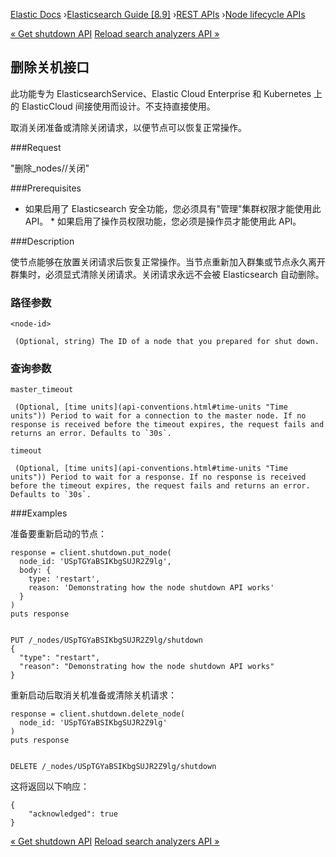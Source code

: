 

[Elastic Docs](/guide/) ›[Elasticsearch Guide [8.9]](index.md) ›[REST
APIs](rest-apis.md) ›[Node lifecycle APIs](node-lifecycle-api.md)

[« Get shutdown API](get-shutdown.md) [Reload search analyzers API
»](indices-reload-analyzers.md)

## 删除关机接口

此功能专为 ElasticsearchService、Elastic Cloud Enterprise 和 Kubernetes 上的 ElasticCloud 间接使用而设计。不支持直接使用。

取消关闭准备或清除关闭请求，以便节点可以恢复正常操作。

###Request

"删除_nodes/<node-id>/关闭"

###Prerequisites

* 如果启用了 Elasticsearch 安全功能，您必须具有"管理"集群权限才能使用此 API。  * 如果启用了操作员权限功能，您必须是操作员才能使用此 API。

###Description

使节点能够在放置关闭请求后恢复正常操作。当节点重新加入群集或节点永久离开群集时，必须显式清除关闭请求。关闭请求永远不会被 Elasticsearch 自动删除。

### 路径参数

`<node-id>`

     (Optional, string) The ID of a node that you prepared for shut down. 

### 查询参数

`master_timeout`

     (Optional, [time units](api-conventions.html#time-units "Time units")) Period to wait for a connection to the master node. If no response is received before the timeout expires, the request fails and returns an error. Defaults to `30s`. 
`timeout`

     (Optional, [time units](api-conventions.html#time-units "Time units")) Period to wait for a response. If no response is received before the timeout expires, the request fails and returns an error. Defaults to `30s`. 

###Examples

准备要重新启动的节点：

    
    
    response = client.shutdown.put_node(
      node_id: 'USpTGYaBSIKbgSUJR2Z9lg',
      body: {
        type: 'restart',
        reason: 'Demonstrating how the node shutdown API works'
      }
    )
    puts response
    
    
    PUT /_nodes/USpTGYaBSIKbgSUJR2Z9lg/shutdown
    {
      "type": "restart",
      "reason": "Demonstrating how the node shutdown API works"
    }

重新启动后取消关机准备或清除关机请求：

    
    
    response = client.shutdown.delete_node(
      node_id: 'USpTGYaBSIKbgSUJR2Z9lg'
    )
    puts response
    
    
    DELETE /_nodes/USpTGYaBSIKbgSUJR2Z9lg/shutdown

这将返回以下响应：

    
    
    {
        "acknowledged": true
    }

[« Get shutdown API](get-shutdown.md) [Reload search analyzers API
»](indices-reload-analyzers.md)
